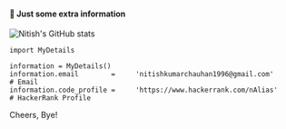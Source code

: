 #### 🤔 Just some extra information
![Nitish's GitHub stats](https://github-readme-stats.vercel.app/api?username=NKrChauhan&show_icons=true&theme=dracula&hide_title=true)

```
import MyDetails

information = MyDetails()
information.email        =     'nitishkumarchauhan1996@gmail.com'                    # Email
information.code_profile =     'https://www.hackerrank.com/nAlias'                   # HackerRank Profile
```
Cheers, 
Bye! 
